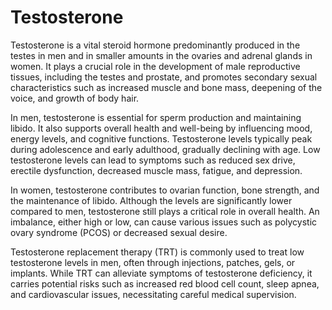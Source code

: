 <!--
source: GPT-4o
sibs: estrogen, progesterone, testosterone
tags: hormones
-->

# Testosterone

Testosterone is a vital steroid hormone predominantly produced in the testes in men and in smaller amounts in the ovaries and adrenal glands in women. It plays a crucial role in the development of male reproductive tissues, including the testes and prostate, and promotes secondary sexual characteristics such as increased muscle and bone mass, deepening of the voice, and growth of body hair.

In men, testosterone is essential for sperm production and maintaining libido. It also supports overall health and well-being by influencing mood, energy levels, and cognitive functions. Testosterone levels typically peak during adolescence and early adulthood, gradually declining with age. Low testosterone levels can lead to symptoms such as reduced sex drive, erectile dysfunction, decreased muscle mass, fatigue, and depression.

In women, testosterone contributes to ovarian function, bone strength, and the maintenance of libido. Although the levels are significantly lower compared to men, testosterone still plays a critical role in overall health. An imbalance, either high or low, can cause various issues such as polycystic ovary syndrome (PCOS) or decreased sexual desire.

Testosterone replacement therapy (TRT) is commonly used to treat low testosterone levels in men, often through injections, patches, gels, or implants. While TRT can alleviate symptoms of testosterone deficiency, it carries potential risks such as increased red blood cell count, sleep apnea, and cardiovascular issues, necessitating careful medical supervision.

